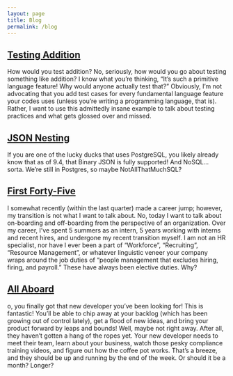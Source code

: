 ```yaml
---
layout: page
title: Blog
permalink: /blog
---
```


## [Testing Addition](/blog/testing-addition)
How would you test addition?
No, seriously, how would you go about testing something like addition?
I know what you’re thinking, “It’s such a primitive language feature! Why would anyone actually test that?”
Obviously, I’m not advocating that you add test cases for every fundamental language feature your codes uses (unless you’re writing a programming language, that is).
Rather, I want to use this admittedly insane example to talk about testing practices and what gets glossed over and missed.

## [JSON Nesting](/blog/json-nesting)
If you are one of the lucky ducks that uses PostgreSQL, you likely already know that as of 9.4, that Binary JSON is fully supported!
And NoSQL… sorta.
We’re still in Postgres, so maybe NotAllThatMuchSQL?

## [First Forty-Five](/blog/first-forty-five)
I somewhat recently (within the last quarter) made a career jump; however, my transition is not what I want to talk about.
No, today I want to talk about on-boarding and off-boarding from the perspective of an organization.
Over my career, I’ve spent 5 summers as an intern, 5 years working with interns and recent hires, and undergone my recent transition myself.
I am not an HR specialist, nor have I ever been a part of “Workforce”, “Recruiting”, “Resource Management”, or whatever linguistic veneer your company wraps around the job duties of “people management that excludes hiring, firing, and payroll.”
These have always been elective duties.
Why?

## [All Aboard](/blog/all-aboard)
o, you finally got that new developer you’ve been looking for!
This is fantastic! 
You’ll be able to chip away at your backlog (which has been growing out of control lately), get a flood of new ideas, and bring your product forward by leaps and bounds!
Well, maybe not right away.
After all, they haven’t gotten a hang of the ropes yet.
Your new developer needs to meet their team, learn about your business, watch those pesky compliance training videos, and figure out how the coffee pot works.
That’s a breeze, and they should be up and running by the end of the week.
Or should it be a month?
Longer?
